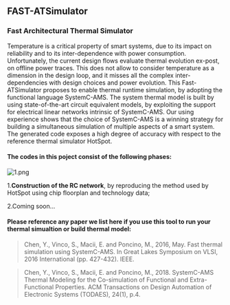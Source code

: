 ## FAST-ATSimulator

### Fast Architectural Thermal Simulator

Temperature is a critical property of smart systems, due to its impact on reliability and to its inter-dependence
with power consumption. Unfortunately, the current design flows evaluate thermal evolution ex-post, on offline
power traces. This does not allow to consider temperature as a dimension in the design loop, and it misses all the
complex inter-dependencies with design choices and power evolution. This Fast-ATSimulator proposes to enable thermal
runtime simulation, by adopting the functional language SystemC-AMS. The system thermal model is built by
using state-of-the-art circuit equivalent models, by exploiting the support for electrical linear networks intrinsic
of SystemC-AMS. Our using experience shows that the choice of SystemC-AMS is a winning strategy
for building a simultaneous simulation of multiple aspects of a smart system. The generated code exposes
a high degree of accuracy with respect to the reference thermal simulator HotSpot. 

#### The codes in this poject consist of the following phases:


![1.png](https://steemitimages.com/DQmRSHNr3yikNfUUNo5LKptdMTYdYXP49w5Cit5arseT7gh/1.png)

1.**Construction of the RC network**, by reproducing the method used by HotSpot using chip floorplan and technology data;

2.Coming soon...





#### Please reference any paper we list here if you use this tool to run your thermal simualtion or build thermal model:

>Chen, Y., Vinco, S., Macii, E. and Poncino, M., 2016, May. Fast thermal simulation using SystemC-AMS. In Great Lakes Symposium on VLSI, 2016 International (pp. 427-432). IEEE.


>Chen, Y., Vinco, S., Macii, E. and Poncino, M., 2018. SystemC-AMS Thermal Modeling for the Co-simulation of Functional and Extra-Functional Properties. ACM Transactions on Design Automation of Electronic Systems (TODAES), 24(1), p.4.

